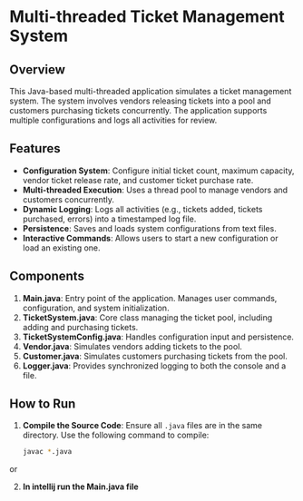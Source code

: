 # Multi-threaded Ticket Management System

## Overview

This Java-based multi-threaded application simulates a ticket management system. The system involves vendors releasing tickets into a pool and customers purchasing tickets concurrently. The application supports multiple configurations and logs all activities for review.

## Features

- **Configuration System**: Configure initial ticket count, maximum capacity, vendor ticket release rate, and customer ticket purchase rate.
- **Multi-threaded Execution**: Uses a thread pool to manage vendors and customers concurrently.
- **Dynamic Logging**: Logs all activities (e.g., tickets added, tickets purchased, errors) into a timestamped log file.
- **Persistence**: Saves and loads system configurations from text files.
- **Interactive Commands**: Allows users to start a new configuration or load an existing one.

## Components

1. **Main.java**: Entry point of the application. Manages user commands, configuration, and system initialization.
2. **TicketSystem.java**: Core class managing the ticket pool, including adding and purchasing tickets.
3. **TicketSystemConfig.java**: Handles configuration input and persistence.
4. **Vendor.java**: Simulates vendors adding tickets to the pool.
5. **Customer.java**: Simulates customers purchasing tickets from the pool.
6. **Logger.java**: Provides synchronized logging to both the console and a file.

## How to Run

1. **Compile the Source Code**:
   Ensure all `.java` files are in the same directory. Use the following command to compile:
   ```bash
   javac *.java

or

2. **In intellij run the Main.java file**